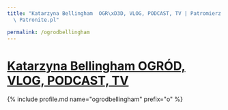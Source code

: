 ```yaml
---
title: "Katarzyna Bellingham  OGR\xD3D, VLOG, PODCAST, TV | Patromierz - statystyki\
  \ Patronite.pl"

permalink: /ogrodbellingham
---
```


# [Katarzyna Bellingham  OGRÓD, VLOG, PODCAST, TV](https://patronite.pl/ogrodbellingham)

{% include profile.md name="ogrodbellingham" prefix="o" %}
